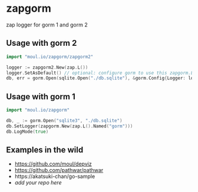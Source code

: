 # zapgorm
zap logger for gorm 1 and gorm 2

## Usage with gorm 2

```go
import "moul.io/zapgorm/zapgorm2"

logger := zapgorm2.New(zap.L())
logger.SetAsDefault() // optional: configure gorm to use this zapgorm.Logger for callbacks
db, err = gorm.Open(sqlite.Open("./db.sqlite"), &gorm.Config{Logger: logger})
```

## Usage with gorm 1

```go
import "moul.io/zapgorm"

db, _ := gorm.Open("sqlite3", "./db.sqlite")
db.SetLogger(zapgorm.New(zap.L().Named("gorm")))
db.LogMode(true)
```

## Examples in the wild

* https://github.com/moul/depviz
* https://github.com/pathwar/pathwar
* https://akatsuki-chan/go-sample
* _add your repo here_
